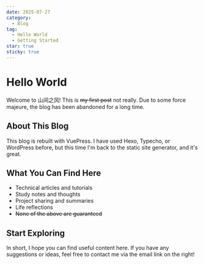 ```yaml
---
date: 2025-07-27
category:
  - Blog
tag:
  - Hello World
  - Getting Started
star: true
sticky: true
---
```


# Hello World

Welcome to 山间之风! This is ~~my first post~~ not really. Due to some force majeure, the blog has been abandoned for a long time.

## About This Blog

This blog is rebuilt with VuePress. I have used Hexo, Typecho, or WordPress before, but this time I'm back to the static site generator, and it's great.

## What You Can Find Here

- Technical articles and tutorials
- Study notes and thoughts
- Project sharing and summaries
- Life reflections
- ~~None of the above are guaranteed~~

## Start Exploring

In short, I hope you can find useful content here. If you have any suggestions or ideas, feel free to contact me via the email link on the right! 
